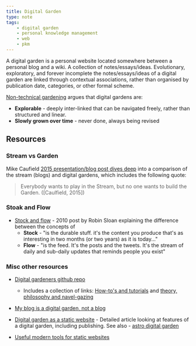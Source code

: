 ```yaml
---
title: Digital Garden
type: note
tags:
    - digital garden
    - personal knowledge management
    - web
    - pkm
---
```


A digital garden is a personal website located somewhere between a personal blog and a wiki. A collection of notes/essays/ideas. Evolutionary, exploratory, and forever incomplete the notes/essays/ideas of a digital garden are linked through contextual associations, rather than organised by publication date, categories, or other formal scheme.

[Non-technical gardening](https://maggieappleton.com/nontechnical-gardening) argues that digital gardens are:

- **Explorable** - deeply inter-linked that can be navigated freely, rather than structured and linear.
- **Slowly grown over time** - never done, always being revised

## Resources

### Stream vs Garden

Mike Caufield [2015 presentation/blog post dives deep](https://hapgood.us/2015/10/17/the-garden-and-the-stream-a-technopastoral/) into a comparison of the stream (blogs) and digital gardens, which includes the following quote:
> Everybody wants to play in the Stream, but no one wants to build the Garden. ([Caulfield, 2015])

### Stoak and Flow
- [Stock and flow](https://snarkmarket.com/2010/4890/) - 2010 post by Robin Sloan explaining the difference between the concepts of 
  - **Stock** - "is the durable stuff. it's the content you produce that's as interesting in two months (or two years) as it is today..."
  - **Flow** - "is the feed. It's the posts and the tweets. It's the stream of daily and sub-daily updates that reminds people you exist"

### Misc other resources

- [Digital gardeners github repo](https://github.com/MaggieAppleton/digital-gardeners)
    - Includes a collection of links: [How-to's and tutorials](https://github.com/MaggieAppleton/digital-gardeners?tab=readme-ov-file#how-tos-and-tutorials) and [theory, philosophy and navel-gazing](https://github.com/MaggieAppleton/digital-gardeners?tab=readme-ov-file#theory-philosophy-and-navel-gazing)

- [My blog is a digital garden, not a blog](https://joelhooks.com/digital-garden)
- [Digital garden as a static website](https://stereobooster.com/posts/digital-garden-as-static-website/) - Detailed article looking at features of a digital garden, including publishing. See also - [astro digital garden](https://astro-digital-garden.stereobooster.com)
- [Useful modern tools for static websites](https://stereobooster.com/posts/useful-modern-tools-for-static-websites/) 

